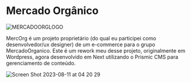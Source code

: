 # Mercado Orgânico

![MERCADOORGLOGO](https://github.com/pxpc2/mercorg/assets/1939166/4b679798-528c-4a97-865b-8d47f0183acc)

MercOrg é um projeto proprietário (do qual eu participei como desenvolvedor/ux designer) de um e-commerce para o grupo MercadoOrganico. Este é um rework meu desse projeto, originalmente em Wordpress, agora desenvolvido em Next utilizando o Prismic CMS para gerenciamento de conteúdo.

![Screen Shot 2023-08-11 at 04 20 29](https://github.com/pxpc2/mercorg/assets/1939166/feb6d134-f12c-4b37-a711-4448089ab9fb)
